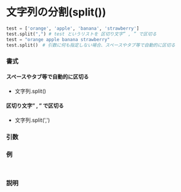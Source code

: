 # 文字列の分割(split())

```python
test = ['orange', 'apple', 'banana', 'strawberry']
test.split(",") # test というリストを 区切り文字” , ” で区切る
test = "orange apple banana strawberry"
test.split()　# 引数に何も指定しない場合、スペースやタブ等で自動的に区切る
```

### 書式

#### スペースやタブ等で自動的に区切る
- 文字列.split()
#### 区切り文字” , ” で区切る
- 文字列.split(',')

### 引数


### 例

```python

```
```python
```

### 説明
